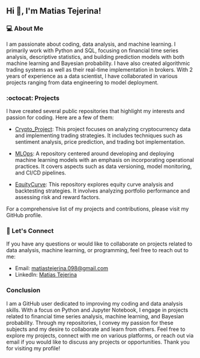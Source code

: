 ## Hi 👋, I'm Matias Tejerina!

### :computer: About Me

I am passionate about coding, data analysis, and machine learning. I primarily work with Python and SQL, focusing on financial time series analysis, descriptive statistics, and building prediction models with both machine learning and Bayesian probability. I have also created algorithmic trading systems as well as their real-time implementation in brokers. With 2 years of experience as a data scientist, I have collaborated in various projects ranging from data engineering to model deployment.

### :octocat: Projects

I have created several public repositories that highlight my interests and passion for coding. Here are a few of them:

- [Crypto_Project](https://github.com/matiastca/Crypto_Project): This project focuses on analyzing cryptocurrency data and implementing trading strategies. It includes techniques such as sentiment analysis, price prediction, and trading bot implementation.

- [MLOps](https://github.com/matiastca/MLOps): A repository centered around developing and deploying machine learning models with an emphasis on incorporating operational practices. It covers aspects such as data versioning, model monitoring, and CI/CD pipelines.

- [EquityCurve](https://github.com/matiastca/EquityCurve): This repository explores equity curve analysis and backtesting strategies. It involves analyzing portfolio performance and assessing risk and reward factors.

For a comprehensive list of my projects and contributions, please visit my GitHub profile.

### :email: Let's Connect

If you have any questions or would like to collaborate on projects related to data analysis, machine learning, or programming, feel free to reach out to me:

- Email: matiastejerina.098@gmail.com
- LinkedIn: [Matias Tejerina](https://www.linkedin.com/in/juan-matias-tejerina-calalanis-a09575274/)

### Conclusion

I am a GitHub user dedicated to improving my coding and data analysis skills. With a focus on Python and Jupyter Notebook, I engage in projects related to financial time series analysis, machine learning, and Bayesian probability. Through my repositories, I convey my passion for these subjects and my desire to collaborate and learn from others. Feel free to explore my projects, connect with me on various platforms, or reach out via email if you would like to discuss any projects or opportunities. Thank you for visiting my profile!


<!---
MatiTejerina/MatiTejerina is a ✨ special ✨ repository because its `README.md` (this file) appears on your GitHub profile.
You can click the Preview link to take a look at your changes.
--->
